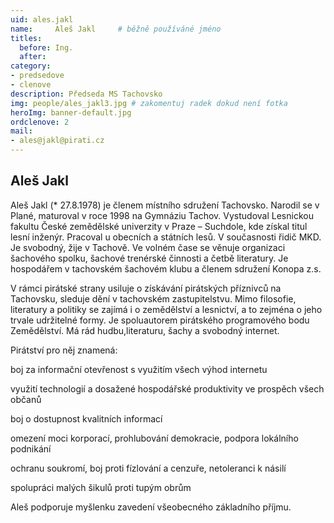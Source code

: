 ```yaml
---
uid: ales.jakl
name:     Aleš Jakl  	# běžně používáné jméno
titles:
  before: Ing.
  after:
category:
- predsedove
- clenove
description: Předseda MS Tachovsko
img: people/ales_jakl3.jpg # zakomentuj radek dokud není fotka
heroImg: banner-default.jpg
ordclenove: 2
mail:
- ales@jakl@pirati.cz
---
```


## Aleš Jakl
Aleš Jakl (* 27.8.1978) je členem místního sdružení Tachovsko. Narodil se v Plané, maturoval v roce 1998 na Gymnáziu Tachov. Vystudoval Lesnickou fakultu České zemědělské univerzity v Praze – Suchdole, kde získal titul lesní inženýr. Pracoval u obecních a státních lesů. V současnosti řidič MKD. Je svobodný, žije v Tachově. Ve volném čase se věnuje organizaci šachového spolku, šachové trenérské činnosti a četbě literatury. Je hospodářem v tachovském šachovém klubu a členem sdružení Konopa z.s.

V rámci pirátské strany usiluje o získávání pirátských příznivců na Tachovsku, sleduje dění v tachovském zastupitelstvu. Mimo filosofie, literatury a politiky se zajímá i o zemědělství a lesnictví, a to zejména o jeho trvale udržitelné formy. Je spoluautorem pirátského programového bodu Zemědělství. Má rád hudbu,literaturu, šachy a svobodný internet.

Pirátství pro něj znamená:

boj za informační otevřenost s využitím všech výhod internetu

využití technologií a dosažené hospodářské produktivity ve prospěch všech občanů

boj o dostupnost kvalitních informací

omezení moci korporací, prohlubování demokracie, podpora lokálního podnikání

ochranu soukromí, boj proti fízlování a cenzuře, netoleranci k násilí

spolupráci malých šikulů proti tupým obrům

Aleš podporuje myšlenku zavedení všeobecného základního příjmu.

